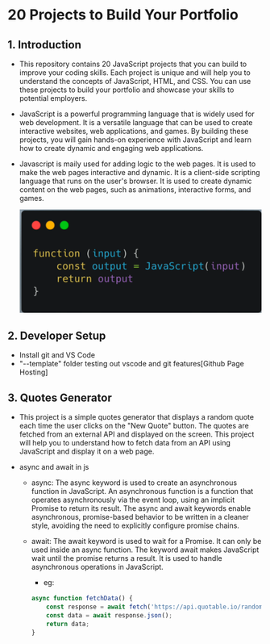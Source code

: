 #  20 Projects to Build Your Portfolio

## 1. Introduction

- This repository contains 20 JavaScript projects that you can build to improve your coding skills. Each project is unique and will help you to understand the concepts of JavaScript, HTML, and CSS. You can use these projects to build your portfolio and showcase your skills to potential employers.

- JavaScript is a powerful programming language that is widely used for web development. It is a versatile language that can be used to create interactive websites, web applications, and games. By building these projects, you will gain hands-on experience with JavaScript and learn how to create dynamic and engaging web applications.

- Javascript is maily used for adding logic to the web pages. It is used to make the web pages interactive and dynamic. It is a client-side scripting language that runs on the user's browser. It is used to create dynamic content on the web pages, such as animations, interactive forms, and games.

    ![alt text](image.png)

## 2. Developer Setup

- Install git and VS Code
- "--template" folder testing out vscode and git features[Github Page Hosting]

## 3. Quotes Generator

- This project is a simple quotes generator that displays a random quote each time the user clicks on the "New Quote" button. The quotes are fetched from an external API and displayed on the screen. This project will help you to understand how to fetch data from an API using JavaScript and display it on a web page.

- async and await in js

    - async: The async keyword is used to create an asynchronous function in JavaScript. An asynchronous function is a function that operates asynchronously via the event loop, using an implicit Promise to return its result. The async and await keywords enable asynchronous, promise-based behavior to be written in a cleaner style, avoiding the need to explicitly configure promise chains.

    - await: The await keyword is used to wait for a Promise. It can only be used inside an async function. The keyword await makes JavaScript wait until the promise returns a result. It is used to handle asynchronous operations in JavaScript.

        - eg: 
        ```javascript
        async function fetchData() {
            const response = await fetch('https://api.quotable.io/random');
            const data = await response.json();
            return data;
        }
        ```






